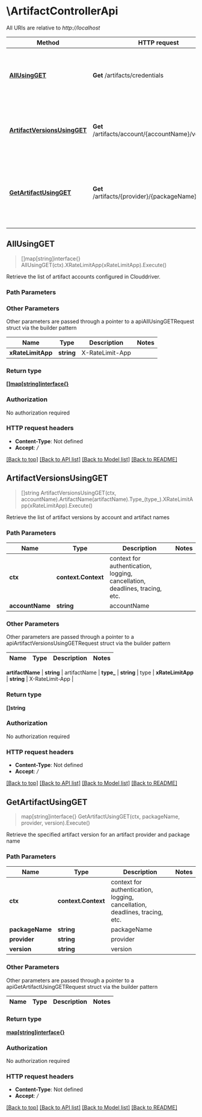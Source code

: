# \ArtifactControllerApi

All URIs are relative to *http://localhost*

Method | HTTP request | Description
------------- | ------------- | -------------
[**AllUsingGET**](ArtifactControllerApi.md#AllUsingGET) | **Get** /artifacts/credentials | Retrieve the list of artifact accounts configured in Clouddriver.
[**ArtifactVersionsUsingGET**](ArtifactControllerApi.md#ArtifactVersionsUsingGET) | **Get** /artifacts/account/{accountName}/versions | Retrieve the list of artifact versions by account and artifact names
[**GetArtifactUsingGET**](ArtifactControllerApi.md#GetArtifactUsingGET) | **Get** /artifacts/{provider}/{packageName}/{version} | Retrieve the specified artifact version for an artifact provider and package name



## AllUsingGET

> []map[string]interface{} AllUsingGET(ctx).XRateLimitApp(xRateLimitApp).Execute()

Retrieve the list of artifact accounts configured in Clouddriver.

### Path Parameters



### Other Parameters

Other parameters are passed through a pointer to a apiAllUsingGETRequest struct via the builder pattern


Name | Type | Description  | Notes
------------- | ------------- | ------------- | -------------
 **xRateLimitApp** | **string** | X-RateLimit-App | 

### Return type

[**[]map[string]interface{}**](map[string]interface{}.md)

### Authorization

No authorization required

### HTTP request headers

- **Content-Type**: Not defined
- **Accept**: */*

[[Back to top]](#) [[Back to API list]](../README.md#documentation-for-api-endpoints)
[[Back to Model list]](../README.md#documentation-for-models)
[[Back to README]](../README.md)


## ArtifactVersionsUsingGET

> []string ArtifactVersionsUsingGET(ctx, accountName).ArtifactName(artifactName).Type_(type_).XRateLimitApp(xRateLimitApp).Execute()

Retrieve the list of artifact versions by account and artifact names

### Path Parameters


Name | Type | Description  | Notes
------------- | ------------- | ------------- | -------------
**ctx** | **context.Context** | context for authentication, logging, cancellation, deadlines, tracing, etc.
**accountName** | **string** | accountName | 

### Other Parameters

Other parameters are passed through a pointer to a apiArtifactVersionsUsingGETRequest struct via the builder pattern


Name | Type | Description  | Notes
------------- | ------------- | ------------- | -------------

 **artifactName** | **string** | artifactName | 
 **type_** | **string** | type | 
 **xRateLimitApp** | **string** | X-RateLimit-App | 

### Return type

**[]string**

### Authorization

No authorization required

### HTTP request headers

- **Content-Type**: Not defined
- **Accept**: */*

[[Back to top]](#) [[Back to API list]](../README.md#documentation-for-api-endpoints)
[[Back to Model list]](../README.md#documentation-for-models)
[[Back to README]](../README.md)


## GetArtifactUsingGET

> map[string]interface{} GetArtifactUsingGET(ctx, packageName, provider, version).Execute()

Retrieve the specified artifact version for an artifact provider and package name

### Path Parameters


Name | Type | Description  | Notes
------------- | ------------- | ------------- | -------------
**ctx** | **context.Context** | context for authentication, logging, cancellation, deadlines, tracing, etc.
**packageName** | **string** | packageName | 
**provider** | **string** | provider | 
**version** | **string** | version | 

### Other Parameters

Other parameters are passed through a pointer to a apiGetArtifactUsingGETRequest struct via the builder pattern


Name | Type | Description  | Notes
------------- | ------------- | ------------- | -------------




### Return type

[**map[string]interface{}**](map[string]interface{}.md)

### Authorization

No authorization required

### HTTP request headers

- **Content-Type**: Not defined
- **Accept**: */*

[[Back to top]](#) [[Back to API list]](../README.md#documentation-for-api-endpoints)
[[Back to Model list]](../README.md#documentation-for-models)
[[Back to README]](../README.md)

